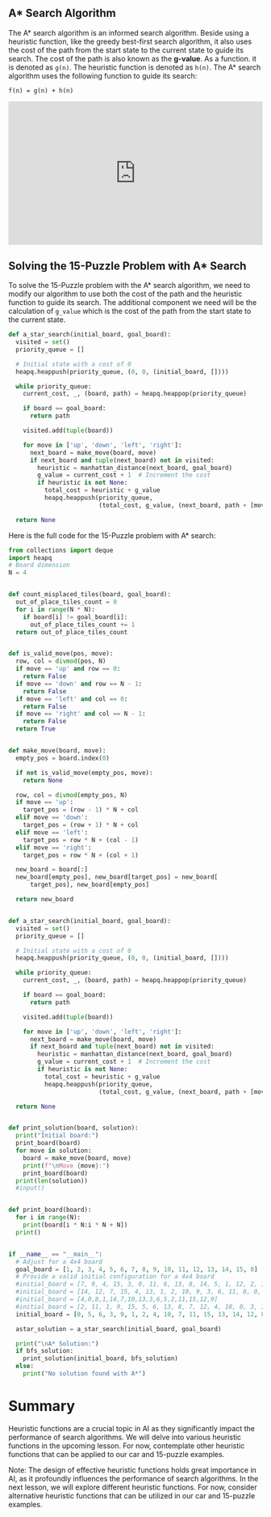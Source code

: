 ## A\* Search Algorithm

The A\* search algorithm is an informed search algorithm. Beside using a heuristic function, like the greedy best-first search algorithm, it also uses the cost of the path from the start state to the current state to guide its search. The cost of the path is also known as the **g-value**. As a function. it is denoted as `g(n)`. The heuristic function is denoted as `h(n)`. The A\* search algorithm uses the following function to guide its search:

`f(n) = g(n) + h(n)`

<div style="position: relative; padding-bottom: 56.25%; height: 0;">
<iframe src="https://www.youtube.com/embed/" frameborder="0" webkitallowfullscreen mozallowfullscreen allowfullscreen style="position: absolute; top: 0; left: 0; width: 100%; height: 100%;"></iframe>
</div>

## Solving the 15-Puzzle Problem with A\* Search

To solve the 15-Puzzle problem with the A\* search algorithm, we need to modify our algorithm to use both the cost of the path and the heuristic function to guide its search. The additional component we need will be the calculation of `g_value` which is the cost of the path from the start state to the current state.

```python
def a_star_search(initial_board, goal_board):
  visited = set()
  priority_queue = []

  # Initial state with a cost of 0
  heapq.heappush(priority_queue, (0, 0, (initial_board, [])))

  while priority_queue:
    current_cost, _, (board, path) = heapq.heappop(priority_queue)

    if board == goal_board:
      return path

    visited.add(tuple(board))

    for move in ['up', 'down', 'left', 'right']:
      next_board = make_move(board, move)
      if next_board and tuple(next_board) not in visited:
        heuristic = manhattan_distance(next_board, goal_board)
        g_value = current_cost + 1  # Increment the cost
        if heuristic is not None:
          total_cost = heuristic + g_value
          heapq.heappush(priority_queue,
                         (total_cost, g_value, (next_board, path + [move])))

  return None
```

Here is the full code for the 15-Puzzle problem with A\* search:

```python
from collections import deque
import heapq
# Board dimension
N = 4


def count_misplaced_tiles(board, goal_board):
  out_of_place_tiles_count = 0
  for i in range(N * N):
    if board[i] != goal_board[i]:
      out_of_place_tiles_count += 1
  return out_of_place_tiles_count


def is_valid_move(pos, move):
  row, col = divmod(pos, N)
  if move == 'up' and row == 0:
    return False
  if move == 'down' and row == N - 1:
    return False
  if move == 'left' and col == 0:
    return False
  if move == 'right' and col == N - 1:
    return False
  return True


def make_move(board, move):
  empty_pos = board.index(0)

  if not is_valid_move(empty_pos, move):
    return None

  row, col = divmod(empty_pos, N)
  if move == 'up':
    target_pos = (row - 1) * N + col
  elif move == 'down':
    target_pos = (row + 1) * N + col
  elif move == 'left':
    target_pos = row * N + (col - 1)
  elif move == 'right':
    target_pos = row * N + (col + 1)

  new_board = board[:]
  new_board[empty_pos], new_board[target_pos] = new_board[
      target_pos], new_board[empty_pos]

  return new_board


def a_star_search(initial_board, goal_board):
  visited = set()
  priority_queue = []

  # Initial state with a cost of 0
  heapq.heappush(priority_queue, (0, 0, (initial_board, [])))

  while priority_queue:
    current_cost, _, (board, path) = heapq.heappop(priority_queue)

    if board == goal_board:
      return path

    visited.add(tuple(board))

    for move in ['up', 'down', 'left', 'right']:
      next_board = make_move(board, move)
      if next_board and tuple(next_board) not in visited:
        heuristic = manhattan_distance(next_board, goal_board)
        g_value = current_cost + 1  # Increment the cost
        if heuristic is not None:
          total_cost = heuristic + g_value
          heapq.heappush(priority_queue,
                         (total_cost, g_value, (next_board, path + [move])))

  return None


def print_solution(board, solution):
  print("Initial board:")
  print_board(board)
  for move in solution:
    board = make_move(board, move)
    print(f"\nMove {move}:")
    print_board(board)
  print(len(solution))
  #input()


def print_board(board):
  for i in range(N):
    print(board[i * N:i * N + N])
  print()


if __name__ == "__main__":
  # Adjust for a 4x4 board
  goal_board = [1, 2, 3, 4, 5, 6, 7, 8, 9, 10, 11, 12, 13, 14, 15, 0]
  # Provide a valid initial configuration for a 4x4 board
  #initial_board = [7, 9, 4, 15, 3, 0, 11, 6, 13, 8, 14, 5, 1, 12, 2, 10]
  #initial_board = [14, 12, 7, 15, 4, 13, 1, 2, 10, 9, 3, 6, 11, 8, 0, 5]
  #initial_board = [4,0,8,1,14,7,10,13,3,6,5,2,11,15,12,9]
  #initial_board = [2, 11, 1, 9, 15, 5, 6, 13, 8, 7, 12, 4, 10, 0, 3, 14]
  initial_board = [0, 5, 6, 3, 9, 1, 2, 4, 10, 7, 11, 15, 13, 14, 12, 8]

  astar_solution = a_star_search(initial_board, goal_board)

  print("\nA* Solution:")
  if bfs_solution:
    print_solution(initial_board, bfs_solution)
  else:
    print("No solution found with A*")

```

# Summary

Heuristic functions are a crucial topic in AI as they significantly impact the performance of search algorithms. We will delve into various heuristic functions in the upcoming lesson. For now, contemplate other heuristic functions that can be applied to our car and 15-puzzle examples.

Note:
The design of effective heuristic functions holds great importance in AI, as it profoundly influences the performance of search algorithms. In the next lesson, we will explore different heuristic functions. For now, consider alternative heuristic functions that can be utilized in our car and 15-puzzle examples.

